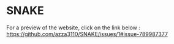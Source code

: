 # SNAKE
For a preview of the website, click on the link below :
https://github.com/azza3110/SNAKE/issues/1#issue-789987377

